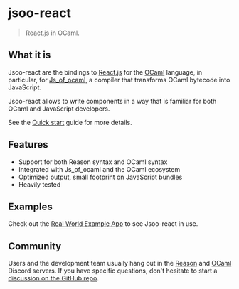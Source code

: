 # jsoo-react

> React.js in OCaml.

## What it is

Jsoo-react are the bindings to [React.js](reactjs.org/) for the [OCaml](https://ocaml.org/) language, in particular, for [Js_of_ocaml](https://ocsigen.org/js_of_ocaml/latest/manual/overview), a compiler that transforms OCaml bytecode into JavaScript.

Jsoo-react allows to write components in a way that is familiar for both OCaml and JavaScript developers.

See the [Quick start](quickstart.md) guide for more details.

## Features

- Support for both Reason syntax and OCaml syntax
- Integrated with Js_of_ocaml and the OCaml ecosystem
- Optimized output, small footprint on JavaScript bundles
- Heavily tested

## Examples

Check out the [Real World Example App](https://github.com/jchavarri/jsoo-react-realworld-example-app) to see Jsoo-react in use.

## Community

Users and the development team usually hang out in the [Reason](https://discord.gg/reasonml) and [OCaml](https://discord.gg/cCYQbqN) Discord servers. If you have specific questions, don't hesitate to start a [discussion on the GitHub repo](https://github.com/ml-in-barcelona/jsoo-react/discussions).
